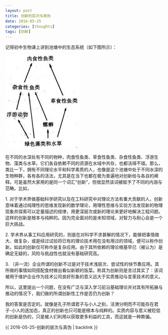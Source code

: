 ```yaml
---
layout: post
title: 创新的层次与真伪
date: 2016-05-25
categories: [thoughts]
tags: [创新]
---
```


记得初中生物课上讲到池塘中的生态系统（如下图所示）：

![](/figures/p34201631.jpg)

在不同的水深处有不同的物种，肉食性鱼类、草食性鱼类、杂食性鱼类、浮游生物、藻类与水草。它们各自依赖不同的资源在水域中共存，也都活得不错。那么，类比一下，拥有不同理论水平和科学素质的人，也像是这个池塘中处于不同水深的生物种群，各有各的活法，尤其是在当下也都在极为普遍地对创新给与各自的阐释。可是虽然大家用的是同一个词汇“创新”，但很显然该词被赋予了不同的内涵与范畴。比如，

1\. 对于学术界做基础科学研究以及在工科研究中对理论方法有重大贡献的人，创新意味着通过纯理性的思维发现新的数学理论，用理性思维与实验方法发现新的物理现象并探索可以定量描述的规律，用更深层次或新的理论来更好地解决工程问题。这样的创新是根本与纯粹的。因为完全面对的是未知领域，对智力与耐心会是一个巨大挑战。

2\. 学术界从事工科应用研究的，则是在对科学不求甚解的情况下，能够把事情做大、做复杂，或是经过试验将已有的理论技术用在没有用过的领域，便可以称作创新。如此的创新仅可称作是复杂应用。由于其所依赖的理论根基早已（被认为）是确定无疑的，风险与挑战性也就没有基础研究高。

3\. （非一流）企业所谓的创新不过是对于技术浅层次、尝试性的快节奏应用。其所做的事情如同搭配食材做出看似新颖的饭菜。称其为创新则是言过其实了：该词被用于维护企业作为技术公司良好形象的意义远大于实质推动与变革技术的意义。

所以，这里提出一个问题，在没有广泛与深入学习前沿基础理论并对其有所拓展与推动的情况下，我们做的所谓创新性工作是否仍为创新？

我的答案是否定的。就像是孔子所谓君子与小人之别，泾渭分明而不可能存在君子-小人的迭加态，真正的创新也只可能是根本与纯粹的。实质内容与意义被贬低的创新是伪的，只是被人们利用以获取更多利益的工具，而这就是一种欺骗。

{{ 2016-05-25-创新的层次与真伪 | backlink }}
